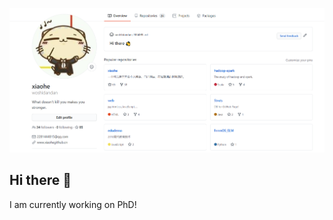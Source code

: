 [![Imaage](https://github.com/woshidandan/woshidandan/blob/master/my_index.png)](https://github.com/woshidandan)



## Hi there 👋


I am currently working on PhD!


